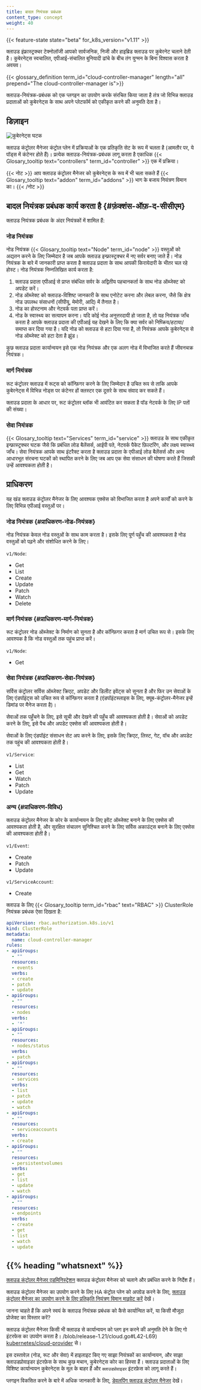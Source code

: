 ```yaml
---
title: बादल नियंत्रक प्रबंधक
content_type: concept
weight: 40
---
```


<!-- overview -->

{{< feature-state state="beta" for_k8s_version="v1.11" >}}

क्लाउड इंफ्रास्ट्रक्चर टेक्नोलॉजी आपको सार्वजनिक, निजी और हाइब्रिड क्लाउड पर कुबेरनेट चलाने देती है।
कुबेरनेट्स स्वचालित, एपीआई-संचालित बुनियादी ढांचे के बीच तंग युग्मन के बिना विश्वास करता है
अवयव।

{{< glossary_definition term_id="cloud-controller-manager" length="all" prepend="The cloud-controller-manager is">}}

क्लाउड-नियंत्रक-प्रबंधक को एक प्लगइन का उपयोग करके संरचित किया जाता है
तंत्र जो विभिन्न क्लाउड प्रदाताओं को कुबेरनेट्स के साथ अपने प्लेटफॉर्म को एकीकृत करने की अनुमति देता है।

<!-- body -->

## डिज़ाइन

![कुबेरनेट्स घटक](/images/docs/components-of-kubernetes.svg)

क्लाउड कंट्रोलर मैनेजर कंट्रोल प्लेन में प्रक्रियाओं के एक प्रतिकृति सेट के रूप में चलता है
(आमतौर पर, ये पॉड्स में कंटेनर होते हैं)। प्रत्येक क्लाउड-नियंत्रक-प्रबंधक लागू करता है
एकाधिक {{< Glosary_tooltip text="controllers" term_id="controller" >}} एक में
प्रक्रिया।


{{< नोट >}}
आप क्लाउड कंट्रोलर मैनेजर को कुबेरनेट्स के रूप में भी चला सकते हैं
{{< Glosary_tooltip text="addon" term_id="addons" >}} भाग के बजाय
नियंत्रण विमान का।
{{< /नोट >}}

## बादल नियंत्रक प्रबंधक कार्य करता है {#फ़ंक्शंस-ऑफ़-द-सीसीएम}

क्लाउड नियंत्रक प्रबंधक के अंदर नियंत्रकों में शामिल हैं:

### नोड नियंत्रक

नोड नियंत्रक {{< Glosary_tooltip text="Node" term_id="node" >}} वस्तुओं को अद्यतन करने के लिए जिम्मेदार है
जब आपके क्लाउड इन्फ्रास्ट्रक्चर में नए सर्वर बनाए जाते हैं। नोड नियंत्रक के बारे में जानकारी प्राप्त करता है
क्लाउड प्रदाता के साथ आपकी किरायेदारी के भीतर चल रहे होस्ट। नोड नियंत्रक निम्नलिखित कार्य करता है:

1. क्लाउड प्रदाता एपीआई से प्राप्त संबंधित सर्वर के अद्वितीय पहचानकर्ता के साथ नोड ऑब्जेक्ट को अपडेट करें।
2. नोड ऑब्जेक्ट को क्लाउड-विशिष्ट जानकारी के साथ एनोटेट करना और लेबल करना, जैसे कि क्षेत्र नोड
   उपलब्ध संसाधनों (सीपीयू, मेमोरी, आदि) में तैनात है।
3. नोड का होस्टनाम और नेटवर्क पता प्राप्त करें।
4. नोड के स्वास्थ्य का सत्यापन करना। यदि कोई नोड अनुत्तरदायी हो जाता है, तो यह नियंत्रक जाँच करता है
   आपके क्लाउड प्रदाता की एपीआई यह देखने के लिए कि क्या सर्वर को निष्क्रिय/हटाया/समाप्त कर दिया गया है।
   यदि नोड को क्लाउड से हटा दिया गया है, तो नियंत्रक आपके कुबेरनेट्स से नोड ऑब्जेक्ट को हटा देता है
   झुंड।

कुछ क्लाउड प्रदाता कार्यान्वयन इसे एक नोड नियंत्रक और एक अलग नोड में विभाजित करते हैं
जीवनचक्र नियंत्रक।

### मार्ग नियंत्रक

रूट कंट्रोलर क्लाउड में रूट्स को कॉन्फ़िगर करने के लिए जिम्मेदार है
उचित रूप से ताकि आपके कुबेरनेट्स में विभिन्न नोड्स पर कंटेनर हों
क्लस्टर एक दूसरे के साथ संवाद कर सकते हैं।

क्लाउड प्रदाता के आधार पर, रूट कंट्रोलर ब्लॉक भी आवंटित कर सकता है
पॉड नेटवर्क के लिए IP पतों की संख्या।

### सेवा नियंत्रक

{{< Glosary_tooltip text="Services" term_id="service" >}} क्लाउड के साथ एकीकृत
इन्फ्रास्ट्रक्चर घटक जैसे कि प्रबंधित लोड बैलेंसर्स, आईपी पते, नेटवर्क
पैकेट फ़िल्टरिंग, और लक्ष्य स्वास्थ्य जाँच। सेवा नियंत्रक आपके साथ इंटरैक्ट करता है
क्लाउड प्रदाता के एपीआई लोड बैलेंसर्स और अन्य आधारभूत संरचना घटकों को स्थापित करने के लिए
जब आप एक सेवा संसाधन की घोषणा करते हैं जिसकी उन्हें आवश्यकता होती है।

## प्राधिकरण

यह खंड क्लाउड कंट्रोलर मैनेजर के लिए आवश्यक एक्सेस को विभाजित करता है
अपने कार्यों को करने के लिए विभिन्न एपीआई वस्तुओं पर।

### नोड नियंत्रक {#प्राधिकरण-नोड-नियंत्रक}

नोड नियंत्रक केवल नोड वस्तुओं के साथ काम करता है। इसके लिए पूर्ण पहुँच की आवश्यकता है
नोड वस्तुओं को पढ़ने और संशोधित करने के लिए।

`v1/Node`:

- Get
- List
- Create
- Update
- Patch
- Watch
- Delete

### मार्ग नियंत्रक {#प्राधिकरण-मार्ग-नियंत्रक}

रूट कंट्रोलर नोड ऑब्जेक्ट के निर्माण को सुनता है और कॉन्फ़िगर करता है
मार्ग उचित रूप से। इसके लिए आवश्यक है कि नोड वस्तुओं तक पहुंच प्राप्त करें।

`v1/Node`:

- Get

### सेवा नियंत्रक {#प्राधिकरण-सेवा-नियंत्रक}

सर्विस कंट्रोलर सर्विस ऑब्जेक्ट क्रिएट, अपडेट और डिलीट इवेंट्स को सुनता है और फिर उन सेवाओं के लिए एंडपॉइंट्स को उचित रूप से कॉन्फ़िगर करता है (एंडपॉइंटस्लाइस के लिए, क्यूब-कंट्रोलर-मैनेजर इन्हें डिमांड पर मैनेज करता है)।

सेवाओं तक पहुँचने के लिए, इसे सूची और देखने की पहुँच की आवश्यकता होती है। सेवाओं को अपडेट करने के लिए, इसे पैच और अपडेट एक्सेस की आवश्यकता होती है।

सेवाओं के लिए एंडपॉइंट संसाधन सेट अप करने के लिए, इसके लिए क्रिएट, लिस्ट, गेट, वॉच और अपडेट तक पहुंच की आवश्यकता होती है।

`v1/Service`:

- List
- Get
- Watch
- Patch
- Update

### अन्य {#प्राधिकरण-विविध}

क्लाउड कंट्रोलर मैनेजर के कोर के कार्यान्वयन के लिए इवेंट ऑब्जेक्ट बनाने के लिए एक्सेस की आवश्यकता होती है, और सुरक्षित संचालन सुनिश्चित करने के लिए सर्विस अकाउंट्स बनाने के लिए एक्सेस की आवश्यकता होती है।

`v1/Event`:

- Create
- Patch
- Update

`v1/ServiceAccount`:

- Create

क्लाउड के लिए {{< Glosary_tooltip term_id="rbac" text="RBAC" >}} ClusterRole
नियंत्रक प्रबंधक ऐसा दिखता है:

```yaml
apiVersion: rbac.authorization.k8s.io/v1
kind: ClusterRole
metadata:
  name: cloud-controller-manager
rules:
- apiGroups:
  - ""
  resources:
  - events
  verbs:
  - create
  - patch
  - update
- apiGroups:
  - ""
  resources:
  - nodes
  verbs:
  - '*'
- apiGroups:
  - ""
  resources:
  - nodes/status
  verbs:
  - patch
- apiGroups:
  - ""
  resources:
  - services
  verbs:
  - list
  - patch
  - update
  - watch
- apiGroups:
  - ""
  resources:
  - serviceaccounts
  verbs:
  - create
- apiGroups:
  - ""
  resources:
  - persistentvolumes
  verbs:
  - get
  - list
  - update
  - watch
- apiGroups:
  - ""
  resources:
  - endpoints
  verbs:
  - create
  - get
  - list
  - watch
  - update
```


## {{% heading "whatsnext" %}}

[क्लाउड कंट्रोलर मैनेजर एडमिनिस्ट्रेशन](/docs/tasks/administer-cluster/running-cloud-controller/#cloud-controller-manager)
क्लाउड कंट्रोलर मैनेजर को चलाने और प्रबंधित करने के निर्देश हैं।

क्लाउड कंट्रोलर मैनेजर का उपयोग करने के लिए HA कंट्रोल प्लेन को अपग्रेड करने के लिए, [क्लाउड कंट्रोलर मैनेजर का उपयोग करने के लिए प्रतिकृति नियंत्रण विमान माइग्रेट करें](/docs/tasks/administer-cluster/controller-manager-leader-migration/) देखें।

जानना चाहते हैं कि अपने स्वयं के क्लाउड नियंत्रक प्रबंधक को कैसे कार्यान्वित करें, या किसी मौजूदा प्रोजेक्ट का विस्तार करें?

क्लाउड कंट्रोलर मैनेजर किसी भी क्लाउड से कार्यान्वयन को प्लग इन करने की अनुमति देने के लिए गो इंटरफेस का उपयोग करता है। /blob/release-1.21/cloud.go#L42-L69) [kubernetes/cloud-provider](https://github.com/kubernetes/cloud-provider) से।

इस दस्तावेज़ (नोड, रूट और सेवा) में हाइलाइट किए गए साझा नियंत्रकों का कार्यान्वयन, और साझा क्लाउडप्रोवाइडर इंटरफ़ेस के साथ कुछ मचान, कुबेरनेट्स कोर का हिस्सा हैं। क्लाउड प्रदाताओं के लिए विशिष्ट कार्यान्वयन कुबेरनेट्स के मूल के बाहर हैं और `क्लाउडप्रोवाइडर` इंटरफ़ेस को लागू करते हैं।

प्लगइन विकसित करने के बारे में अधिक जानकारी के लिए, [डेवलपिंग क्लाउड कंट्रोलर मैनेजर](/docs/tasks/administer-cluster/developing-cloud-controller-manager/) देखें।
